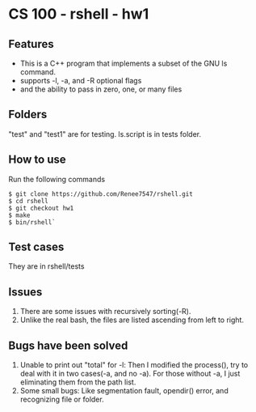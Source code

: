# CS 100 - rshell - hw1

## Features
* This is a C++ program that implements a subset of the GNU ls command.
* supports -l, -a, and -R optional flags
* and the ability to pass in zero, one, or many files

## Folders
"test" and "test1" are for testing.
ls.script is in tests folder.

## How to use
Run the following commands
```
$ git clone https://github.com/Renee7547/rshell.git
$ cd rshell
$ git checkout hw1
$ make
$ bin/rshell`
```
## Test cases
They are in rshell/tests

## Issues
1. There are some issues with recursively sorting(-R).
2. Unlike the real bash, the files are listed ascending from left to right.

## Bugs have been solved
1. Unable to print out "total" for -l:
	Then I modified the process(), try to deal with it in two cases(-a, and no -a). 
	For those without -a, I just eliminating them from the path list.
2. Some small bugs:
	Like segmentation fault, opendir() error, and recognizing file or folder.
		
